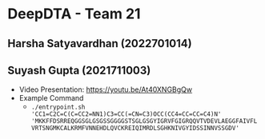 # DeepDTA - Team 21

## Harsha Satyavardhan (2022701014)
## Suyash Gupta (2021711003)

- Video Presentation: https://youtu.be/At40XNGBgQw
- Example Command
    - `./entrypoint.sh 'CC1=C2C=C(C=CC2=NN1)C3=CC(=CN=C3)OCC(CC4=CC=CC=C4)N' 'MKKFFDSRREQGGSGLGSGSSGGGGSTSGLGSGYIGRVFGIGRQQVTVDEVLAEGGFAIVFLVRTSNGMKCALKRMFVNNEHDLQVCKREIQIMRDLSGHKNIVGYIDSSINNVSSGDV'`

